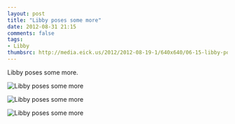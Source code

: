 ```yaml
---
layout: post
title: "Libby poses some more"
date: 2012-08-31 21:15
comments: false
tags: 
- Libby
thumbsrc: http://media.eick.us/2012/2012-08-19-1/640x640/06-15-libby-poses--2012-06-15at19-23-55.jpg
---
```

Libby poses some more.

![Libby poses some more](http://media.eick.us/media/photographs/2012/2012-08-19-1/06-15-libby-poses--2012-06-15at19-23-55.jpg)


![Libby poses some more](http://media.eick.us/media/photographs/2012/2012-08-19-1/06-15-libby-poses--2012-06-15at19-23-24.jpg)


![Libby poses some more](http://media.eick.us/media/photographs/2012/2012-08-19-1/06-15-libby-poses--2012-06-15at19-20-58.jpg)

